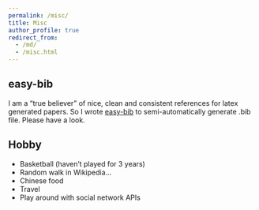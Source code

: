 ```yaml
---
permalink: /misc/
title: Misc
author_profile: true
redirect_from: 
  - /md/
  - /misc.html
---
```


## easy-bib

I am a “true believer” of nice, clean and consistent references for latex generated papers. So I wrote [easy-bib](https://baidu.com) to semi-automatically generate .bib file. Please have a look.

## Hobby

- Basketball (haven’t played for 3 years)
- Random walk in Wikipedia…
- Chinese food
- Travel
- Play around with social network APIs
